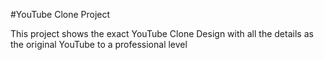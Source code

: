 #YouTube Clone Project

This project shows the exact YouTube Clone Design with all the details as the original YouTube to a professional level
